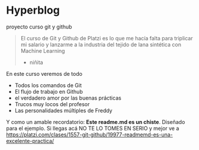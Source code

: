 # Hyperblog
proyecto curso git y github

>El curso de Git y Github de Platzi es lo que me hacía falta para triplicar mi salario y lanzarme a la industria del tejido de lana sintética con Machine Learning
>- niñita

En este curso veremos de todo

* Todos los comandos de Git
* El flujo de trabajo en Github
* el verdadero amor por las buenas prácticas
* Trucos muy locos del profesor
* Las personalidades múltiples de Freddy

Y como un amable recordatorio: **Este readme.md es un chiste**. Diseñado para el ejemplo.  Si llegas acá NO TE LO TOMES EN SERIO y mejor ve a https://platzi.com/clases/1557-git-github/19977-readmemd-es-una-excelente-practica/